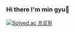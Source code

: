 ### Hi there I'm min gyu👋

[![Solved.ac
프로필](http://mazassumnida.wtf/api/generate_badge?boj=marker3687)](https://solved.ac/{handle})
